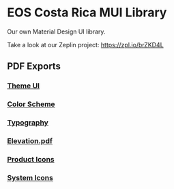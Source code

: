 # EOS Costa Rica MUI Library
Our own Material Design UI library.

Take a look at our Zeplin project: https://zpl.io/brZKD4L

## PDF Exports
### [Theme UI](./exports/Theme_UI.pdf)
### [Color Scheme](./exports/Color_Scheme.pdf)
### [Typography](./exports/Typography_Scale.pdf) 
### [Elevation.pdf](./exports/Elevation.pdf)
### [Product Icons](./exports/System_Icons.pdf)
### [System Icons](./exports/Color_Scheme.pdf)


